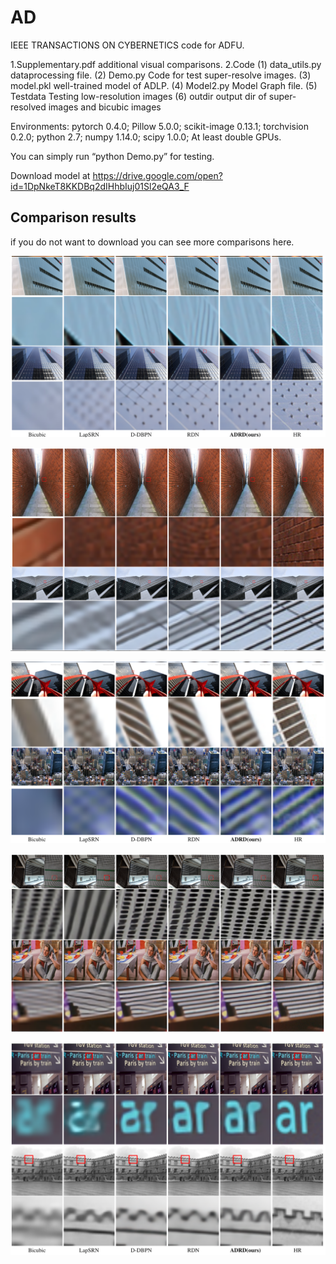 # AD
IEEE TRANSACTIONS ON CYBERNETICS code for ADFU.

1.Supplementary.pdf additional visual comparisons.
2.Code
(1) data_utils.py   dataprocessing file.
(2) Demo.py	    Code for test super-resolve images.
(3) model.pkl	    well-trained model of ADLP.
(4) Model2.py	    Model Graph file.
(5) Testdata	    Testing low-resolution images
(6) outdir	    output dir of super-resolved images and bicubic images

Environments: pytorch 0.4.0; Pillow 5.0.0; scikit-image 0.13.1; torchvision 0.2.0; python 2.7; numpy 1.14.0; scipy 1.0.0; At least double GPUs.

You can simply run “python Demo.py” for testing.

Download model at https://drive.google.com/open?id=1DpNkeT8KKDBq2dIHhbIuj01Sl2eQA3_F

## Comparison results

if you do not want to download you can see more comparisons here.

![Image text](https://github.com/IJCAI19-ADRD/ADRD/raw/master/compareimage/1/1.png)

![Image text](https://github.com/IJCAI19-ADRD/ADRD/raw/master/compareimage/1/2.png)

![Image text](https://github.com/IJCAI19-ADRD/ADRD/raw/master/compareimage/1/3.png)

![Image text](https://github.com/IJCAI19-ADRD/ADRD/raw/master/compareimage/1/5.png)

![Image text](https://github.com/IJCAI19-ADRD/ADRD/raw/master/compareimage/1/4.png)
